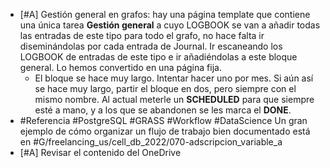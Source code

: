 - [#A] Gestión general en grafos: hay una página template que contiene una única tarea **Gestión general** a cuyo LOGBOOK se van a añadir todas las entradas de este tipo para todo el grafo, no hace falta ir diseminándolas por cada entrada de Journal. Ir escaneando los LOGBOOK de entradas de este tipo e ir añadiéndolas a este bloque general. Lo hemos convertido en una página fija.
  - El bloque se hace muy largo. Intentar hacer uno por mes. Si aún así se hace muy largo, partir el bloque en dos, pero siempre con el mismo nombre. Al actual meterle un **SCHEDULED** para que siempre esté a mano, y a los que se abandonen se les marca el **DONE**.
- #Referencia #PostgreSQL #GRASS #Workflow #DataScience Un gran ejemplo de cómo organizar un flujo de trabajo bien documentado está en #G/freelancing_us/cell_db_2022/070-adscripcion_variable_a
- [#A] Revisar el contenido del OneDrive
